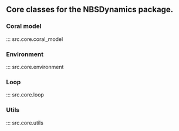 ## Core classes for the NBSDynamics package.

### Coral model
::: src.core.coral_model

### Environment
::: src.core.environment

### Loop
::: src.core.loop

### Utils
::: src.core.utils